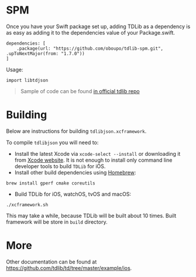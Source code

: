 # SPM
Once you have your Swift package set up, adding TDLib as a dependency is as easy as adding it to the dependencies value of your Package.swift.
```
dependencies: [
    .package(url: "https://github.com/oboupo/tdlib-spm.git", .upToNextMajor(from: "1.7.0"))
]
```
Usage:
```
import libtdjson
```
> Sample of code can be found [in official tdlib repo](https://github.com/tdlib/td/blob/master/example/swift/src/main.swift)
# Building
Below are instructions for building `tdlibjson.xcframework`.

To compile `tdlibjson` you will need to:
* Install the latest Xcode via `xcode-select --install` or downloading it from [Xcode website](https://developer.apple.com/xcode/).
  It is not enough to install only command line developer tools to build `TDLib` for iOS.
* Install other build dependencies using [Homebrew](https://brew.sh):
```
brew install gperf cmake coreutils
```
* Build TDLib for iOS, watchOS, tvOS and macOS:
```
./xcframework.sh
```
This may take a while, because TDLib will be built about 10 times.
Built framework will be store in `build` directory.

# More
Other documentation can be found at https://github.com/tdlib/td/tree/master/example/ios.
